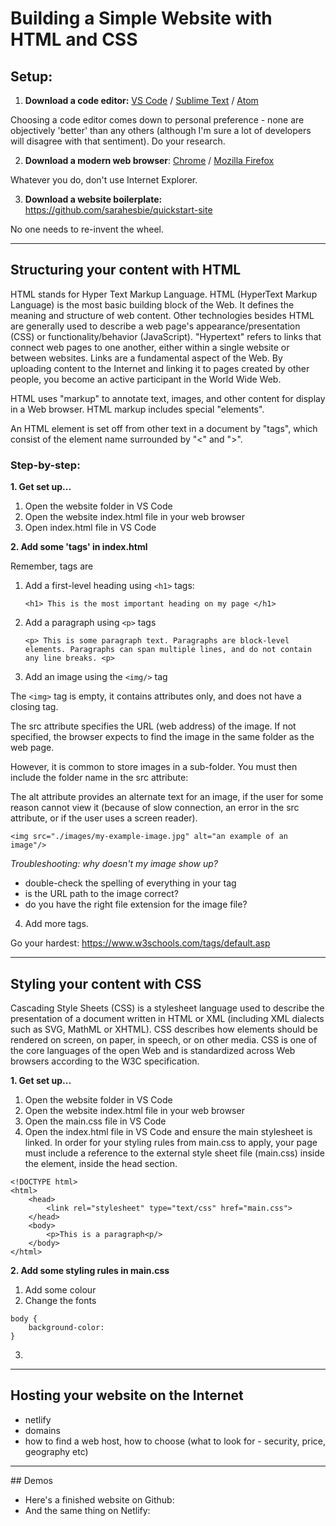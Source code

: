 # Building a Simple Website with HTML and CSS

## Setup:

1. **Download a code editor:** [VS Code](https://code.visualstudio.com/Download) / [Sublime Text](https://www.sublimetext.com/3) / [Atom](https://atom.io/)

Choosing a code editor comes down to personal preference - none are objectively 'better' than any others (although I'm sure a lot of developers will disagree with that sentiment). Do your research.

2. **Download a modern web browser**: [Chrome](#) / [Mozilla Firefox](#)

Whatever you do, don't use Internet Explorer.

3. **Download a website boilerplate:** https://github.com/sarahesbie/quickstart-site

No one needs to re-invent the wheel.

<hr/>

## Structuring your content with HTML

HTML stands for Hyper Text Markup Language. HTML (HyperText Markup Language) is the most basic building block of the Web. It defines the meaning and structure of web content. Other technologies besides HTML are generally used to describe a web page's appearance/presentation (CSS) or functionality/behavior (JavaScript).
"Hypertext" refers to links that connect web pages to one another, either within a single website or between websites. Links are a fundamental aspect of the Web. By uploading content to the Internet and linking it to pages created by other people, you become an active participant in the World Wide Web.

HTML uses "markup" to annotate text, images, and other content for display in a Web browser. HTML markup includes special "elements".

An HTML element is set off from other text in a document by "tags", which consist of the element name surrounded by "<" and ">".

### Step-by-step:

**1. Get set up...**

1. Open the website folder in VS Code
2. Open the website index.html file in your web browser
3. Open index.html file in VS Code

**2. Add some 'tags' in index.html**

Remember, tags are

1. Add a first-level heading using `<h1>` tags:

   `<h1> This is the most important heading on my page </h1>`

2. Add a paragraph using `<p>` tags

   `<p> This is some paragraph text. Paragraphs are block-level elements. Paragraphs can span multiple lines, and do not contain any line breaks. <p>`

3. Add an image using the `<img/>` tag

The `<img>` tag is empty, it contains attributes only, and does not have a closing tag.

The src attribute specifies the URL (web address) of the image. If not specified, the browser expects to find the image in the same folder as the web page.

However, it is common to store images in a sub-folder. You must then include the folder name in the src attribute:

The alt attribute provides an alternate text for an image, if the user for some reason cannot view it (because of slow connection, an error in the src attribute, or if the user uses a screen reader).

`<img src="./images/my-example-image.jpg" alt="an example of an image"/>`

_Troubleshooting: why doesn't my image show up?_

- double-check the spelling of everything in your tag
- is the URL path to the image correct?
- do you have the right file extension for the image file?

4. Add more tags.

Go your hardest: https://www.w3schools.com/tags/default.asp

<hr/>

## Styling your content with CSS

Cascading Style Sheets (CSS) is a stylesheet language used to describe the presentation of a document written in HTML or XML (including XML dialects such as SVG, MathML or XHTML). CSS describes how elements should be rendered on screen, on paper, in speech, or on other media. CSS is one of the core languages of the open Web and is standardized across Web browsers according to the W3C specification.

**1. Get set up...**

1. Open the website folder in VS Code
2. Open the website index.html file in your web browser
3. Open the main.css file in VS Code
4. Open the index.html file in VS Code and ensure the main stylesheet is linked. In order for your styling rules from main.css to apply, your page must include a reference to the external style sheet file (main.css) inside the <link> element, inside the head section.

```
<!DOCTYPE html>
<html>
    <head>
        <link rel="stylesheet" type="text/css" href="main.css">
    </head>
    <body>
        <p>This is a paragraph<p/>
    </body>
</html>
```

**2. Add some styling rules in main.css**

1. Add some colour
2. Change the fonts

```
body {
    background-color:
}
```

3.

<hr/>

## Hosting your website on the Internet

- netlify
- domains
- how to find a web host, how to choose (what to look for - security, price, geography etc)

<hr/>
## Demos

- Here's a finished website on Github:
- And the same thing on Netlify:
